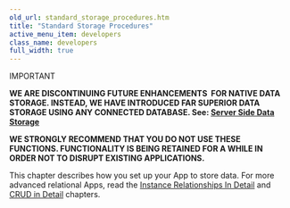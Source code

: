 ```yaml
---
old_url: standard_storage_procedures.htm
title: "Standard Storage Procedures"
active_menu_item: developers
class_name: developers
full_width: true
---
```



IMPORTANT

**WE ARE DISCONTINUING FUTURE ENHANCEMENTS  FOR NATIVE DATA STORAGE. INSTEAD, WE HAVE INTRODUCED FAR SUPERIOR DATA STORAGE USING ANY CONNECTED DATABASE. See: [Server Side Data Storage](/developers/documentation/product-guide/data-storage/server-side-data-storage/)**

**WE STRONGLY RECOMMEND THAT YOU DO NOT USE THESE FUNCTIONS. FUNCTIONALITY IS BEING RETAINED FOR A WHILE IN ORDER NOT TO DISRUPT EXISTING APPLICATIONS.**

This chapter describes how you set up your App to store data. For more advanced relational Apps, read the [Instance Relationships In Detail](/developers/documentation/product-guide/advanced-features/data-storage-management/instance-relationships-in-detail/) and [CRUD in Detail](/developers/documentation/product-guide/advanced-features/data-storage-management/crud-in-detail/) chapters.

